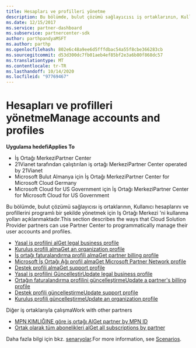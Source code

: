 ```yaml
---
title: Hesapları ve profilleri yönetme
description: Bu bölümde, bulut çözümü sağlayıcısı iş ortaklarının, Kullanıcı hesaplarını ve profillerini programlı bir şekilde yönetmek için Iş ortağı merkezini kullanma yolları açıklanmaktadır.
ms.date: 12/15/2017
ms.service: partner-dashboard
ms.subservice: partnercenter-sdk
author: parthpandyaMSFT
ms.author: parthp
ms.openlocfilehash: 802e6c48a9ee6d5fffdbac54a55f8cbe366283cb
ms.sourcegitcommit: d53d300dc7fb01aeb4ef85bf2e3a6b80f868dc57
ms.translationtype: MT
ms.contentlocale: tr-TR
ms.lasthandoff: 10/14/2020
ms.locfileid: "97769467"
---
```

# <a name="manage-accounts-and-profiles"></a><span data-ttu-id="a5122-103">Hesapları ve profilleri yönetme</span><span class="sxs-lookup"><span data-stu-id="a5122-103">Manage accounts and profiles</span></span>

<span data-ttu-id="a5122-104">**Uygulama hedefi**</span><span class="sxs-lookup"><span data-stu-id="a5122-104">**Applies To**</span></span>

- <span data-ttu-id="a5122-105">İş Ortağı Merkezi</span><span class="sxs-lookup"><span data-stu-id="a5122-105">Partner Center</span></span>
- <span data-ttu-id="a5122-106">21Vianet tarafından çalıştırılan iş ortağı Merkezi</span><span class="sxs-lookup"><span data-stu-id="a5122-106">Partner Center operated by 21Vianet</span></span>
- <span data-ttu-id="a5122-107">Microsoft Bulut Almanya için İş Ortağı Merkezi</span><span class="sxs-lookup"><span data-stu-id="a5122-107">Partner Center for Microsoft Cloud Germany</span></span>
- <span data-ttu-id="a5122-108">Microsoft Cloud for US Government için İş Ortağı Merkezi</span><span class="sxs-lookup"><span data-stu-id="a5122-108">Partner Center for Microsoft Cloud for US Government</span></span>

<span data-ttu-id="a5122-109">Bu bölümde, bulut çözümü sağlayıcısı iş ortaklarının, Kullanıcı hesaplarını ve profillerini programlı bir şekilde yönetmek için Iş Ortağı Merkezi 'ni kullanma yolları açıklanmaktadır.</span><span class="sxs-lookup"><span data-stu-id="a5122-109">This section describes the ways that Cloud Solution Provider partners can use Partner Center to programmatically manage their user accounts and profiles.</span></span>

- [<span data-ttu-id="a5122-110">Yasal iş profilini al</span><span class="sxs-lookup"><span data-stu-id="a5122-110">Get legal business profile</span></span>](get-legal-business-profile.md)
- [<span data-ttu-id="a5122-111">Kuruluş profili alma</span><span class="sxs-lookup"><span data-stu-id="a5122-111">Get an organization profile</span></span>](get-an-organization-profile.md)
- [<span data-ttu-id="a5122-112">İş ortağı faturalandırma profili alma</span><span class="sxs-lookup"><span data-stu-id="a5122-112">Get partner billing profile</span></span>](get-partner-billing-profile.md)
- [<span data-ttu-id="a5122-113">Microsoft İş Ortağı Ağı profil alma</span><span class="sxs-lookup"><span data-stu-id="a5122-113">Get Microsoft Partner Network profile</span></span>](get-partner-network-profile.md)
- [<span data-ttu-id="a5122-114">Destek profili alma</span><span class="sxs-lookup"><span data-stu-id="a5122-114">Get support profile</span></span>](get-support-profile.md)
- [<span data-ttu-id="a5122-115">Yasal iş profilini Güncelleştir</span><span class="sxs-lookup"><span data-stu-id="a5122-115">Update legal business profile</span></span>](update-legal-business-profile.md)
- [<span data-ttu-id="a5122-116">Ortağın faturalandırma profilini güncelleştirme</span><span class="sxs-lookup"><span data-stu-id="a5122-116">Update a partner's billing profile</span></span>](update-partner-billing-profile.md)
- [<span data-ttu-id="a5122-117">Destek profili güncelleştirme</span><span class="sxs-lookup"><span data-stu-id="a5122-117">Update support profile</span></span>](update-support-profile.md)
- [<span data-ttu-id="a5122-118">Kuruluş profili güncelleştirme</span><span class="sxs-lookup"><span data-stu-id="a5122-118">Update an organization profile</span></span>](update-an-organization-profile.md)

<span data-ttu-id="a5122-119">Diğer iş ortaklarıyla çalışma</span><span class="sxs-lookup"><span data-stu-id="a5122-119">Work with other partners</span></span>

- [<span data-ttu-id="a5122-120">MPN KIMLIĞINE göre iş ortağı Al</span><span class="sxs-lookup"><span data-stu-id="a5122-120">Get partner by MPN ID</span></span>](get-partner-by-mpn-id.md)
- [<span data-ttu-id="a5122-121">Ortak olarak tüm abonelikleri al</span><span class="sxs-lookup"><span data-stu-id="a5122-121">Get all subscriptions by partner</span></span>](get-all-subscriptions-by-partner.md)

<span data-ttu-id="a5122-122">Daha fazla bilgi için bkz. [senaryolar](scenarios.md).</span><span class="sxs-lookup"><span data-stu-id="a5122-122">For more information, see [Scenarios](scenarios.md).</span></span>